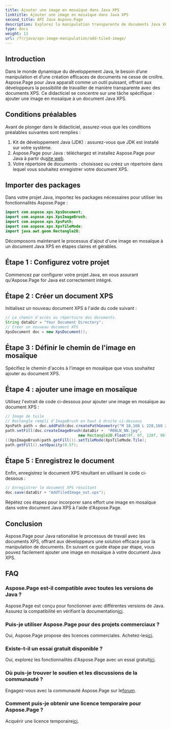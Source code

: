 ```yaml
---
title: Ajouter une image en mosaïque dans Java XPS
linktitle: Ajouter une image en mosaïque dans Java XPS
second_title: API Java Aspose.Page
description: Explorez la manipulation transparente de documents Java XPS avec Aspose.Page. Apprenez à ajouter des images en mosaïque sans effort à l'aide de ce guide étape par étape.
type: docs
weight: 11
url: /fr/java/xps-image-manipulation/add-tiled-image/
---
```

## Introduction
Dans le monde dynamique du développement Java, le besoin d’une manipulation et d’une création efficaces de documents ne cesse de croître. Aspose.Page pour Java apparaît comme un outil puissant, offrant aux développeurs la possibilité de travailler de manière transparente avec des documents XPS. Ce didacticiel se concentre sur une tâche spécifique : ajouter une image en mosaïque à un document Java XPS.
## Conditions préalables
Avant de plonger dans le didacticiel, assurez-vous que les conditions préalables suivantes sont remplies :
1. Kit de développement Java (JDK) : assurez-vous que JDK est installé sur votre système.
2.  Aspose.Page pour Java : téléchargez et installez Aspose.Page pour Java à partir du[site web](https://releases.aspose.com/page/java/).
3. Votre répertoire de documents : choisissez ou créez un répertoire dans lequel vous souhaitez enregistrer votre document XPS.
## Importer des packages
Dans votre projet Java, importez les packages nécessaires pour utiliser les fonctionnalités Aspose.Page :
```java
import com.aspose.xps.XpsDocument;
import com.aspose.xps.XpsImageBrush;
import com.aspose.xps.XpsPath;
import com.aspose.xps.XpsTileMode;
import java.awt.geom.Rectangle2D;
```
Décomposons maintenant le processus d'ajout d'une image en mosaïque à un document Java XPS en étapes claires et gérables.
## Étape 1 : Configurez votre projet
Commencez par configurer votre projet Java, en vous assurant qu'Aspose.Page for Java est correctement intégré.
## Étape 2 : Créer un document XPS
Initialisez un nouveau document XPS à l'aide du code suivant :
```java
// Le chemin d'accès au répertoire des documents.
String dataDir = "Your Document Directory";
// Créer un nouveau document XPS
XpsDocument doc = new XpsDocument();
```
## Étape 3 : Définir le chemin de l'image en mosaïque
Spécifiez le chemin d'accès à l'image en mosaïque que vous souhaitez ajouter au document XPS.
## Étape 4 : ajouter une image en mosaïque
Utilisez l'extrait de code ci-dessous pour ajouter une image en mosaïque au document XPS :
```java
// Image de tuile
// Rectangle rempli d'ImageBrush en haut à droite ci-dessous
XpsPath path = doc.addPath(doc.createPathGeometry("M 10,160 L 228,160 228,305 10,305"));
path.setFill(doc.createImageBrush(dataDir +  "R08LN_NN.jpg",
                                new Rectangle2D.Float(0f, 0f, 128f, 96f), new Rectangle2D.Float(0f, 0f, 64f, 48f)));
((XpsImageBrush)path.getFill()).setTileMode(XpsTileMode.Tile);
path.getFill().setOpacity(0.5f);
```
## Étape 5 : Enregistrez le document
Enfin, enregistrez le document XPS résultant en utilisant le code ci-dessous :
```java
// Enregistrer le document XPS résultant
doc.save(dataDir + "AddTiledImage_out.xps"); 
```
Répétez ces étapes pour incorporer sans effort une image en mosaïque dans votre document Java XPS à l'aide d'Aspose.Page.
## Conclusion
Aspose.Page pour Java rationalise le processus de travail avec les documents XPS, offrant aux développeurs une solution efficace pour la manipulation de documents. En suivant ce guide étape par étape, vous pouvez facilement ajouter une image en mosaïque à votre document Java XPS.

## FAQ
### Aspose.Page est-il compatible avec toutes les versions de Java ?
 Aspose.Page est conçu pour fonctionner avec différentes versions de Java. Assurez la compatibilité en vérifiant la documentation[ici](https://reference.aspose.com/page/java/).
### Puis-je utiliser Aspose.Page pour des projets commerciaux ?
Oui, Aspose.Page propose des licences commerciales. Achetez-les[ici](https://purchase.aspose.com/buy).
### Existe-t-il un essai gratuit disponible ?
 Oui, explorez les fonctionnalités d'Aspose.Page avec un essai gratuit[ici](https://releases.aspose.com/).
### Où puis-je trouver le soutien et les discussions de la communauté ?
 Engagez-vous avec la communauté Aspose.Page sur le[forum](https://forum.aspose.com/c/page/39).
### Comment puis-je obtenir une licence temporaire pour Aspose.Page ?
 Acquérir une licence temporaire[ici](https://purchase.aspose.com/temporary-license/).